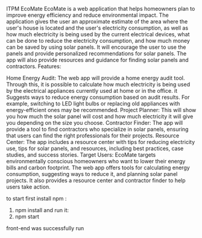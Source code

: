 ITPM
EcoMate EcoMate is a web application that helps homeowners plan to improve energy efficiency and reduce environmental impact. The application gives the user an approximate estimate of the area where the user's house is located and the user's electricity consumption, as well as how much electricity is being used by the current electrical devices, what can be done to reduce the electricity consumption, and how much money can be saved by using solar panels. It will encourage the user to use the panels and provide personalized recommendations for solar panels. The app will also provide resources and guidance for finding solar panels and contractors. Features:

Home Energy Audit: The web app will provide a home energy audit tool. Through this, it is possible to calculate how much electricity is being used by the electrical appliances currently used at home or in the office. it Suggests ways to reduce energy consumption based on audit results. For example, switching to LED light bulbs or replacing old appliances with energy-efficient ones may be recommended.
Project Planner: This will show you how much the solar panel will cost and how much electricity it will give you depending on the size you choose.
Contractor Finder: The app will provide a tool to find contractors who specialize in solar panels, ensuring that users can find the right professionals for their projects.
Resource Center: The app includes a resource center with tips for reducing electricity use, tips for solar panels, and resources, including best practices, case studies, and success stories. Target Users: EcoMate targets environmentally conscious homeowners who want to lower their energy bills and carbon footprint. The web app offers tools for calculating energy consumption, suggesting ways to reduce it, and planning solar panel projects. It also provides a resource center and contractor finder to help users take action.


to start first install npm :
1) npm install 
and run it:
2) npm start

front-end was successfully run 